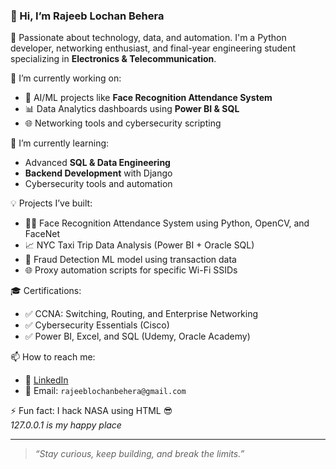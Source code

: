 ### 👋 Hi, I’m Rajeeb Lochan Behera

🚀 Passionate about technology, data, and automation. I'm a Python developer, networking enthusiast, and final-year engineering student specializing in **Electronics & Telecommunication**.

🔭 I’m currently working on:
- 🧠 AI/ML projects like **Face Recognition Attendance System**
- 📊 Data Analytics dashboards using **Power BI & SQL**
- 🌐 Networking tools and cybersecurity scripting

🌱 I’m currently learning:
- Advanced **SQL & Data Engineering**
- **Backend Development** with Django
- Cybersecurity tools and automation

💡 Projects I’ve built:
- 🧑‍🏫 Face Recognition Attendance System using Python, OpenCV, and FaceNet
- 📈 NYC Taxi Trip Data Analysis (Power BI + Oracle SQL)
- 🧪 Fraud Detection ML model using transaction data
- 🌐 Proxy automation scripts for specific Wi-Fi SSIDs

🎓 Certifications:
- ✅ CCNA: Switching, Routing, and Enterprise Networking
- ✅ Cybersecurity Essentials (Cisco)
- ✅ Power BI, Excel, and SQL (Udemy, Oracle Academy)

📫 How to reach me:
- 🔗 [LinkedIn](https://www.linkedin.com/in/rajeeblochanbehera/)
- 📧 Email: `rajeeblochanbehera@gmail.com`

⚡ Fun fact: I hack NASA using HTML 😎  
_127.0.0.1 is my happy place_

---

> _“Stay curious, keep building, and break the limits.”_


